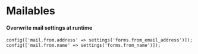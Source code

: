 # Mailables

#### Overwrite mail settings at runtime

```
config(['mail.from.address' => settings('forms.from_email_address')]);
config(['mail.from.name' => settings('forms.from_name')]);
```
